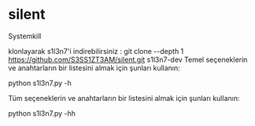 # silent
Systemkill
 
 
klonlayarak s1l3n7'i indirebilirsiniz :
git clone --depth 1 https://github.com/S3SS1ZT3AM/silent.git s1l3n7-dev
 Temel seçeneklerin ve anahtarların bir listesini almak için şunları kullanın:
 
 python s1l3n7.py -h
 
 Tüm seçeneklerin ve anahtarların bir listesini almak için şunları kullanın:
 
 python s1l3n7.py -hh
 
 

